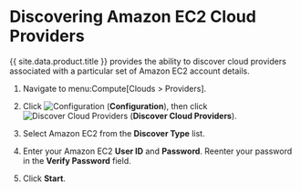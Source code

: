 # Discovering Amazon EC2 Cloud Providers

{{ site.data.product.title }} provides the ability to discover cloud providers
associated with a particular set of Amazon EC2 account details.

1.  Navigate to menu:Compute\[Clouds \> Providers\].

2.  Click ![Configuration](../images/1847.png) (**Configuration**), then
    click ![Discover Cloud Providers](../images/1942.png) (**Discover
    Cloud Providers**).

3.  Select Amazon EC2 from the **Discover Type** list.

4.  Enter your Amazon EC2 **User ID** and **Password**. Reenter your
    password in the **Verify Password** field.

5.  Click **Start**.
